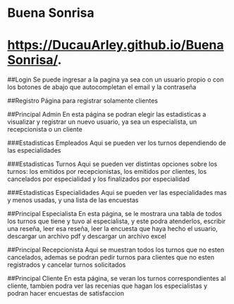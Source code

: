 # Buena Sonrisa

# https://DucauArley.github.io/BuenaSonrisa/.

##Login
Se puede ingresar a la pagina ya sea con un usuario propio o con los botones
de abajo que autocompletan el email y la contraseña

##Registro
Página para registrar solamente clientes

##Principal Admin
En esta página se podran elegir las estadisticas a visualizar y registrar
un nuevo usuario, ya sea un especialista, un recepcionista o un cliente

###Estadisticas Empleados
Aqui se pueden ver los turnos dependiendo de las especialidades

###Estadisticas Turnos
Aqui se pueden ver distintas opciones sobre los turnos: los emitidos por 
recepcionistas, los emitidos por clientes, los cancelados por especialidad
y los finalizados por especialidad

###Estadisticas Especialidades
Aqui se pueden ver las especialidades mas y menos usadas, y una lista de 
las encuestas

##Principal Especialista
En esta página, se le mostrara una tabla de todos los turnos que tiene y 
tuvo al especialista, y este podra atenderlos, escribir una reseña, leer
esa reseña, leer la encuesta que haya hecho el usuario, descargar un archivo
pdf y descargar un archivo excel

##Principal Recepcionista
Aqui se muestran todos los turnos que no esten cancelados, ademas se podran 
pedir turnos para clientes que no esten registrados y cancelar turnos solicitados

##Principal Cliente
En esta página, se veran los turnos correspondientes al cliente, tambien podra
ver las recenias que hagan los especialistas y podran hacer encuestas de 
satisfaccion